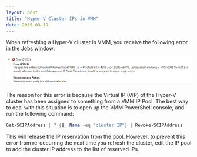 ```yaml
---
layout: post
title: "Hyper-V Cluster IPs in VMM"
date: 2015-03-19
---
```


When refreshing a Hyper-V cluster in VMM, you receive the following error in the Jobs window:

![Hyper-V Error Message](/images/hyperv-cluster-ips.png)

The reason for this error is because the Virtual IP (VIP) of the Hyper-V cluster has been assigned to something from a VMM IP Pool. The best way to deal with this situation is to open up the VMM PowerShell console, and run the following command:

```powershell
Get-SCIPAddress | ? {$_.Name -eq "cluster IP"} | Revoke-SCIPAddress
```

This will release the IP reservation from the pool. However, to prevent this error from re-occurring the next time you refresh the cluster, edit the IP pool to add the cluster IP address to the list of reserved IPs.